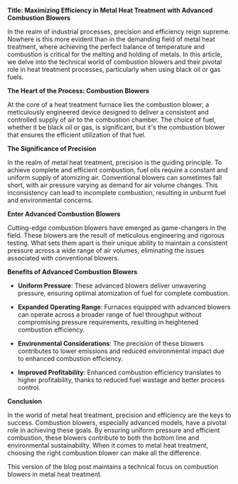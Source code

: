 **Title: Maximizing Efficiency in Metal Heat Treatment with Advanced Combustion Blowers**

In the realm of industrial processes, precision and efficiency reign supreme. Nowhere is this more evident than in the demanding field of metal heat treatment, where achieving the perfect balance of temperature and combustion is critical for the melting and holding of metals. In this article, we delve into the technical world of combustion blowers and their pivotal role in heat treatment processes, particularly when using black oil or gas fuels.

**The Heart of the Process: Combustion Blowers**

At the core of a heat treatment furnace lies the combustion blower, a meticulously engineered device designed to deliver a consistent and controlled supply of air to the combustion chamber. The choice of fuel, whether it be black oil or gas, is significant, but it's the combustion blower that ensures the efficient utilization of that fuel.

**The Significance of Precision**

In the realm of metal heat treatment, precision is the guiding principle. To achieve complete and efficient combustion, fuel oils require a constant and uniform supply of atomizing air. Conventional blowers can sometimes fall short, with air pressure varying as demand for air volume changes. This inconsistency can lead to incomplete combustion, resulting in unburnt fuel and environmental concerns.

**Enter Advanced Combustion Blowers**

Cutting-edge combustion blowers have emerged as game-changers in the field. These blowers are the result of meticulous engineering and rigorous testing. What sets them apart is their unique ability to maintain a consistent pressure across a wide range of air volumes, eliminating the issues associated with conventional blowers.

**Benefits of Advanced Combustion Blowers**

- **Uniform Pressure**: These advanced blowers deliver unwavering pressure, ensuring optimal atomization of fuel for complete combustion.

- **Expanded Operating Range**: Furnaces equipped with advanced blowers can operate across a broader range of fuel throughput without compromising pressure requirements, resulting in heightened combustion efficiency.

- **Environmental Considerations**: The precision of these blowers contributes to lower emissions and reduced environmental impact due to enhanced combustion efficiency.

- **Improved Profitability**: Enhanced combustion efficiency translates to higher profitability, thanks to reduced fuel wastage and better process control.

**Conclusion**

In the world of metal heat treatment, precision and efficiency are the keys to success. Combustion blowers, especially advanced models, have a pivotal role in achieving these goals. By ensuring uniform pressure and efficient combustion, these blowers contribute to both the bottom line and environmental sustainability. When it comes to metal heat treatment, choosing the right combustion blower can make all the difference.

This version of the blog post maintains a technical focus on combustion blowers in metal heat treatment. 
